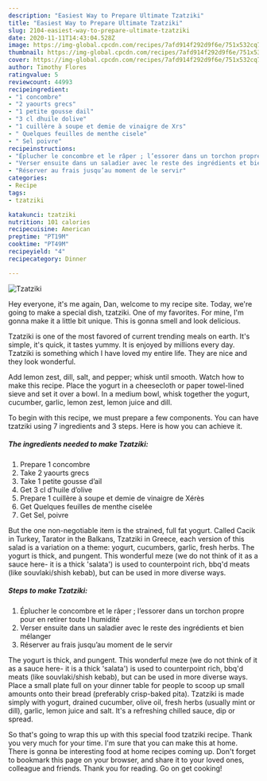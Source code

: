 ```yaml
---
description: "Easiest Way to Prepare Ultimate Tzatziki"
title: "Easiest Way to Prepare Ultimate Tzatziki"
slug: 2104-easiest-way-to-prepare-ultimate-tzatziki
date: 2020-11-11T14:43:04.528Z
image: https://img-global.cpcdn.com/recipes/7afd914f292d9f6e/751x532cq70/tzatziki-photo-principale-de-la-recette.jpg
thumbnail: https://img-global.cpcdn.com/recipes/7afd914f292d9f6e/751x532cq70/tzatziki-photo-principale-de-la-recette.jpg
cover: https://img-global.cpcdn.com/recipes/7afd914f292d9f6e/751x532cq70/tzatziki-photo-principale-de-la-recette.jpg
author: Timothy Flores
ratingvalue: 5
reviewcount: 44993
recipeingredient:
- "1 concombre"
- "2 yaourts grecs"
- "1 petite gousse dail"
- "3 cl dhuile dolive"
- "1 cuillère à soupe et demie de vinaigre de Xrs"
- " Quelques feuilles de menthe cisele"
- " Sel poivre"
recipeinstructions:
- "Éplucher le concombre et le râper ; l’essorer dans un torchon propre pour en retirer toute l humidité"
- "Verser ensuite dans un saladier avec le reste des ingrédients et bien mélanger"
- "Réserver au frais jusqu’au moment de le servir"
categories:
- Recipe
tags:
- tzatziki

katakunci: tzatziki 
nutrition: 101 calories
recipecuisine: American
preptime: "PT19M"
cooktime: "PT49M"
recipeyield: "4"
recipecategory: Dinner

---
```



![Tzatziki](https://img-global.cpcdn.com/recipes/7afd914f292d9f6e/751x532cq70/tzatziki-photo-principale-de-la-recette.jpg)

Hey everyone, it's me again, Dan, welcome to my recipe site. Today, we're going to make a special dish, tzatziki. One of my favorites. For mine, I'm gonna make it a little bit unique. This is gonna smell and look delicious.

Tzatziki is one of the most favored of current trending meals on earth. It's simple, it's quick, it tastes yummy. It is enjoyed by millions every day. Tzatziki is something which I have loved my entire life. They are nice and they look wonderful.

Add lemon zest, dill, salt, and pepper; whisk until smooth. Watch how to make this recipe. Place the yogurt in a cheesecloth or paper towel-lined sieve and set it over a bowl. In a medium bowl, whisk together the yogurt, cucumber, garlic, lemon zest, lemon juice and dill.


To begin with this recipe, we must prepare a few components. You can have tzatziki using 7 ingredients and 3 steps. Here is how you can achieve it.

<!--inarticleads1-->

##### The ingredients needed to make Tzatziki:

1. Prepare 1 concombre
1. Take 2 yaourts grecs
1. Take 1 petite gousse d’ail
1. Get 3 cl d’huile d’olive
1. Prepare 1 cuillère à soupe et demie de vinaigre de Xérès
1. Get  Quelques feuilles de menthe ciselée
1. Get  Sel, poivre


But the one non-negotiable item is the strained, full fat yogurt. Called Cacik in Turkey, Tarator in the Balkans, Tzatziki in Greece, each version of this salad is a variation on a theme: yogurt, cucumbers, garlic, fresh herbs. The yogurt is thick, and pungent. This wonderful meze (we do not think of it as a sauce here- it is a thick &#39;salata&#39;) is used to counterpoint rich, bbq&#39;d meats (like souvlaki/shish kebab), but can be used in more diverse ways. 

<!--inarticleads2-->

##### Steps to make Tzatziki:

1. Éplucher le concombre et le râper ; l’essorer dans un torchon propre pour en retirer toute l humidité
1. Verser ensuite dans un saladier avec le reste des ingrédients et bien mélanger
1. Réserver au frais jusqu’au moment de le servir


The yogurt is thick, and pungent. This wonderful meze (we do not think of it as a sauce here- it is a thick &#39;salata&#39;) is used to counterpoint rich, bbq&#39;d meats (like souvlaki/shish kebab), but can be used in more diverse ways. Place a small plate full on your dinner table for people to scoop up small amounts onto their bread (preferably crisp-baked pita). Tzatziki is made simply with yogurt, drained cucumber, olive oil, fresh herbs (usually mint or dill), garlic, lemon juice and salt. It&#39;s a refreshing chilled sauce, dip or spread. 

So that's going to wrap this up with this special food tzatziki recipe. Thank you very much for your time. I'm sure that you can make this at home. There is gonna be interesting food at home recipes coming up. Don't forget to bookmark this page on your browser, and share it to your loved ones, colleague and friends. Thank you for reading. Go on get cooking!
